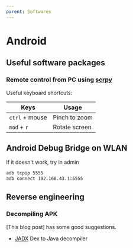 ```yaml
---
parent: Softwares
---
```


# Android

## Useful software packages

### Remote control from PC using [scrpy](https://github.com/Genymobile/scrcpy)

Useful keyboard shortcuts:

Keys | Usage
-|-
`ctrl` + mouse | Pinch to zoom
`mod` + `r` | Rotate screen

## Android Debug Bridge on WLAN

If it doesn't work, try in admin

```bash
adb tcpip 5555
adb connect 192.168.43.1:5555
```

## Reverse engineering

### Decompiling APK

[This blog post] has some good suggestions.

* [JADX](https://github.com/skylot/jadx) Dex to Java decompiler
